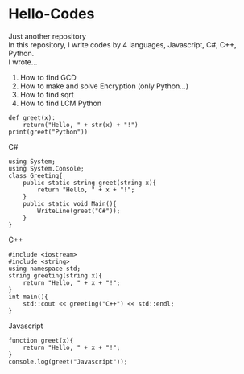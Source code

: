 # Hello-Codes
Just another repository\
In this repository, I write codes by 4 languages, Javascript, C#, C++, Python.\
I wrote...
1. How to find GCD
2. How to make and solve Encryption (only Python...)
3. How to find sqrt
4. How to find LCM
Python
```python: index.py
def greet(x):
    return("Hello, " + str(x) + "!")
print(greet("Python"))
```
C#
```cs: index.cs
using System;
using System.Console;
class Greeting{
    public static string greet(string x){
        return "Hello, " + x + "!";
    }
    public static void Main(){
        WriteLine(greet("C#"));
    }
}
```
C++
```cpp: index.cpp
#include <iostream>
#include <string>
using namespace std;
string greeting(string x){
    return "Hello, " + x + "!";
}
int main(){
    std::cout << greeting("C++") << std::endl;
}
```
Javascript
```javascript: index.js
function greet(x){
    return "Hello, " + x + "!";
}
console.log(greet("Javascript"));
```
